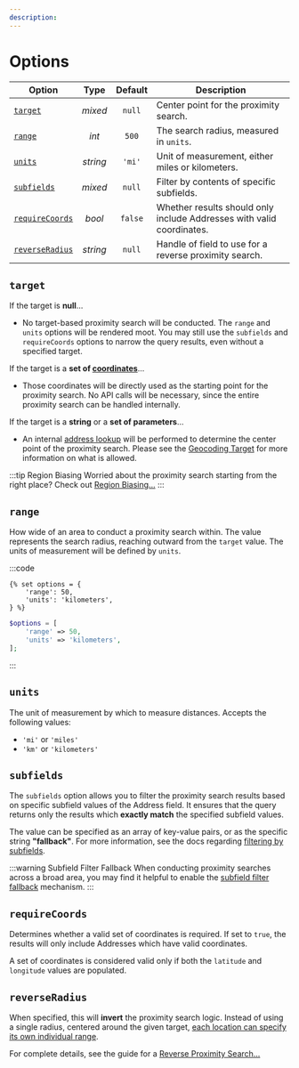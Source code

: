 ```yaml
---
description:
---
```


# Options

| Option                            |   Type   | Default | Description                                                           |
|-----------------------------------|:--------:|:-------:|-----------------------------------------------------------------------|
| [`target`](#target)               | _mixed_  | `null`  | Center point for the proximity search.                                |
| [`range`](#range)                 |  _int_   |  `500`  | The search radius, measured in `units`.                               |
| [`units`](#units)                 | _string_ | `'mi'`  | Unit of measurement, either miles or kilometers.                      |
| [`subfields`](#subfields)         | _mixed_  | `null`  | Filter by contents of specific subfields.                             |
| [`requireCoords`](#requirecoords) |  _bool_  | `false` | Whether results should only include Addresses with valid coordinates. |
| [`reverseRadius`](#reverseradius) | _string_ | `null`  | Handle of field to use for a reverse proximity search.                |

## `target`

If the target is **null**...
 - No target-based proximity search will be conducted. The `range` and `units` options will be rendered moot. You may still use the `subfields` and `requireCoords` options to narrow the query results, even without a specified target.

If the target is a **set of [coordinates](/models/coordinates/)**...
 - Those coordinates will be directly used as the starting point for the proximity search. No API calls will be necessary, since the entire proximity search can be handled internally.

If the target is a **string** or a **set of parameters**...
 - An internal [address lookup](/geocoding/) will be performed to determine the center point of the proximity search. Please see the [Geocoding Target](/geocoding/target/) for more information on what is allowed.

:::tip Region Biasing
Worried about the proximity search starting from the right place? Check out [Region Biasing...](/guides/region-biasing/)
:::

## `range`

How wide of an area to conduct a proximity search within. The value represents the search radius, reaching outward from the `target` value. The units of measurement will be defined by `units`.

:::code
```twig
{% set options = {
    'range': 50,
    'units': 'kilometers',
} %}
```
```php
$options = [
    'range' => 50,
    'units' => 'kilometers',
];
```
:::

## `units`

The unit of measurement by which to measure distances. Accepts the following values:

 - `'mi'` or `'miles'`
 - `'km'` or `'kilometers'`

## `subfields`

The `subfields` option allows you to filter the proximity search results based on specific subfield values of the Address field. It ensures that the query returns only the results which **exactly match** the specified subfield values.

The value can be specified as an array of key-value pairs, or as the specific string **"fallback"**. For more information, see the docs regarding [filtering by subfields](/guides/filter-by-subfields/).

:::warning Subfield Filter Fallback
When conducting proximity searches across a broad area, you may find it helpful to enable the [subfield filter fallback](/guides/filter-by-subfields/#subfield-filter-fallback) mechanism.
:::

## `requireCoords`

Determines whether a valid set of coordinates is required. If set to `true`, the results will only include Addresses which have valid coordinates.

A set of coordinates is considered valid only if both the `latitude` and `longitude` values are populated.

## `reverseRadius`

When specified, this will **invert** the proximity search logic. Instead of using a single radius, centered around the given target, <u>each location can specify its own individual range</u>.

For complete details, see the guide for a [Reverse Proximity Search...](/guides/reverse-proximity-search/)
